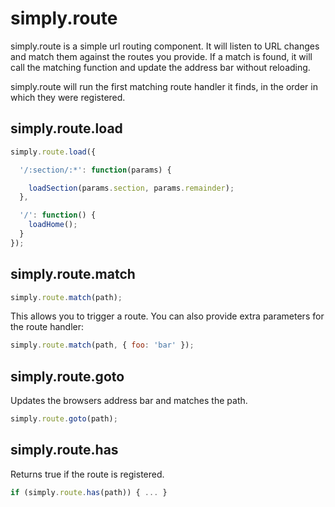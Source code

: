 # simply.route

simply.route is a simple url routing component. It will listen to URL changes 
and match them against the routes you provide. If a match is found, it will 
call the matching function and update the address bar without reloading.

simply.route will run the first matching route handler it finds, in the order 
in  which they were registered.

## simply.route.load

```javascript
simply.route.load({

  '/:section/:*': function(params) {

    loadSection(params.section, params.remainder);
  },

  '/': function() {
    loadHome();
  }
});
```

## simply.route.match

```javascript
simply.route.match(path);
```

This allows you to trigger a route. You can also provide extra parameters 
for the route handler:

```javascript
simply.route.match(path, { foo: 'bar' });
```

## simply.route.goto

Updates the browsers address bar and matches the path.

```javascript
simply.route.goto(path);
```

## simply.route.has

Returns true if the route is registered.

```javascript
if (simply.route.has(path)) { ... }
```
